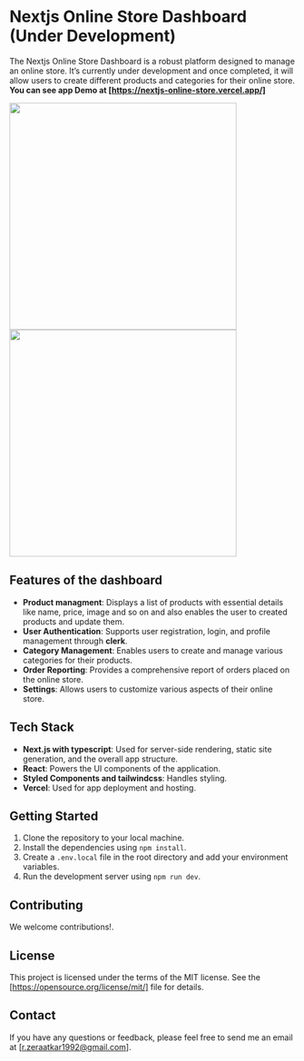 # Nextjs Online Store Dashboard (Under Development)

The Nextjs Online Store Dashboard is a robust platform designed to manage an online store. It’s currently under development and once completed, it will allow users to create different products and categories for their online store.
**You can see app Demo at [https://nextjs-online-store.vercel.app/]**

<img src="https://res.cloudinary.com/db7v5ycxn/image/upload/v1702666154/github-readme-images/ry2adv3pwooirl4srb2e.png" height="400px">
<img src="https://res.cloudinary.com/db7v5ycxn/image/upload/v1702666161/github-readme-images/zcyzclezuwtlidypvsn7.png" height="400px">

## Features of the dashboard

- **Product managment**: Displays a list of products with essential details like name, price, image and so on and also enables the user to created products and update them.
- **User Authentication**: Supports user registration, login, and profile management through **clerk**.
- **Category Management**: Enables users to create and manage various categories for their products.
- **Order Reporting**: Provides a comprehensive report of orders placed on the online store.
- **Settings**: Allows users to customize various aspects of their online store.

## Tech Stack

- **Next.js with typescript**: Used for server-side rendering, static site generation, and the overall app structure.
- **React**: Powers the UI components of the application.
- **Styled Components and tailwindcss**: Handles styling.
- **Vercel**: Used for app deployment and hosting.

## Getting Started

1. Clone the repository to your local machine.
2. Install the dependencies using `npm install`.
3. Create a `.env.local` file in the root directory and add your environment variables.
4. Run the development server using `npm run dev`.

## Contributing

We welcome contributions!.

## License

This project is licensed under the terms of the MIT license. See the [https://opensource.org/license/mit/] file for details.

## Contact

If you have any questions or feedback, please feel free to send me an email at [r.zeraatkar1992@gmail.com].
